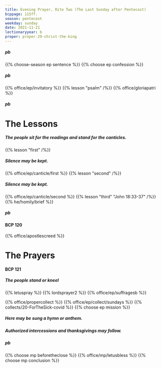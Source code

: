 ```yaml
---
title: Evening Prayer, Rite Two (The Last Sunday after Pentecost)
bcppage: 115ff.
season: pentecost
weekday: sunday
date: 2021-11-21
lectionaryyear: b
proper: proper-29-christ-the-king
---
```

##### pb
{{% choose-season ep sentence %}}
{{% choose ep confession %}}
##### pb
{{% office/ep/invitatory  %}}
{{% lesson "psalm" /%}}
{{% office/gloriapatri %}}

##### pb
# The Lessons
##### The people sit for the readings and stand for the canticles.
{{% lesson "first" /%}}
##### Silence may be kept.
{{% office/ep/canticle/first %}}
{{% lesson "second" /%}}
##### Silence may be kept.
{{% office/ep/canticle/second %}}
{{% lesson "third" "John 18:33-37" /%}}
{{% he/homily/brief %}}

##### pb
#### BCP 120
{{% office/apostlescreed %}}

# The Prayers
#### BCP 121
##### The people stand or kneel
{{% letuspray %}}
{{% lordsprayer2 %}}
{{% office/ep/suffragesb %}}

{{% office/propercollect %}}
{{% office/ep/collect/sundays %}}
{{% collects/20-ForTheSick-covid %}}
{{% choose ep mission %}}

##### Here may be sung a hymn or anthem.

##### Authorized intercessions and thanksgivings may follow.

##### pb
{{% choose mp beforetheclose %}}
{{% office/mp/letusbless %}}
{{% choose mp conclusion %}}
